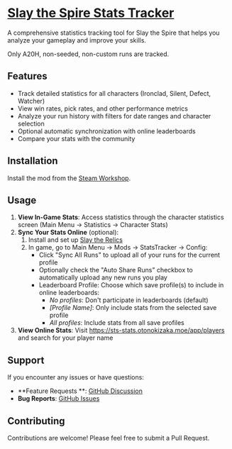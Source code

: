 # [Slay the Spire Stats Tracker](https://github.com/MaT1g3R/sts-stat-tracker)

A comprehensive statistics tracking tool for Slay the Spire that helps you analyze your gameplay
and improve your skills.

Only A20H, non-seeded, non-custom runs are tracked.

## Features

- Track detailed statistics for all characters (Ironclad, Silent, Defect, Watcher)
- View win rates, pick rates, and other performance metrics
- Analyze your run history with filters for date ranges and character selection
- Optional automatic synchronization with online leaderboards
- Compare your stats with the community

## Installation

Install the mod from
the [Steam Workshop](https://steamcommunity.com/sharedfiles/filedetails/?id=3177081814).

## Usage

1. **View In-Game Stats**: Access statistics through the character statistics screen (Main Menu →
   Statistics → Character Stats)
2. **Sync Your Stats Online** (optional):
    1. Install and set
       up [Slay the Relics](https://steamcommunity.com/sharedfiles/filedetails/?id=3048891690)
    2. In game, go to Main Menu → Mods → StatsTracker → Config:
        - Click "Sync All Runs" to upload all of your runs for the current profile
        - Optionally check the "Auto Share Runs" checkbox to automatically upload any new runs you
          play
       - Leaderboard Profile: Choose which save profile(s) to include in online leaderboards:
           - *No profiles*: Don't participate in leaderboards (default)
           - *[Profile Name]*: Only include stats from the selected save profile
           - *All profiles*: Include stats from all save profiles
3. **View Online Stats**: Visit <https://sts-stats.otonokizaka.moe/app/players> and search for your
   player name

## Support

If you encounter any issues or have questions:

- **Feature Requests
  **: [GitHub Discussion](https://github.com/MaT1g3R/sts-stat-tracker/discussions)
- **Bug Reports**: [GitHub Issues](https://github.com/MaT1g3R/sts-stat-tracker/issues)

## Contributing

Contributions are welcome! Please feel free to submit a Pull Request.
